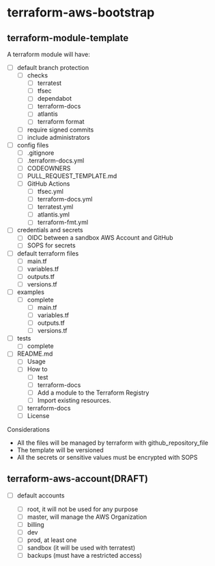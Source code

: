 # terraform-aws-bootstrap


## terraform-module-template
A terraform module will have:
- [ ] default branch protection
  - [ ] checks
    - [ ] terratest
    - [ ] tfsec
    - [ ] dependabot
    - [ ] terraform-docs
    - [ ] atlantis
    - [ ] terraform format
  - [ ] require signed commits
  - [ ] include administrators
- [ ] config files
  - [ ] .gitignore
  - [ ] .terraform-docs.yml
  - [ ] CODEOWNERS
  - [ ] PULL_REQUEST_TEMPLATE.md
  - [ ] GitHub Actions
    - [ ] tfsec.yml
    - [ ] terraform-docs.yml
    - [ ] terratest.yml
    - [ ] atlantis.yml
    - [ ] terraform-fmt.yml
- [ ] credentials and secrets
  - [ ] OIDC between a sandbox AWS Account and GitHub
  - [ ] SOPS for secrets
- [ ] default terraform files
  - [ ] main.tf
  - [ ] variables.tf
  - [ ] outputs.tf
  - [ ] versions.tf
- [ ] examples
  - [ ] complete
    - [ ] main.tf
    - [ ] variables.tf
    - [ ] outputs.tf
    - [ ] versions.tf
- [ ] tests
  - [ ] complete
- [ ] README.md
  - [ ] Usage
  - [ ] How to
    - [ ] test
    - [ ] terraform-docs
    - [ ] Add a module to the Terraform Registry
    - [ ] Import existing resources.
  - [ ] terraform-docs
  - [ ] License

Considerations
* All the files will be managed by
terraform with github_repository_file
* The template will be versioned
* All the secrets or sensitive values must be encrypted with SOPS

## terraform-aws-account(DRAFT)
- [ ] default accounts

  - [ ] root, it will not be used for any purpose
  - [ ] master, will manage the AWS Organization
  - [ ] billing
  - [ ] dev
  - [ ] prod, at least one
  - [ ] sandbox (it will be used with terratest)
  - [ ] backups (must have a restricted access)
